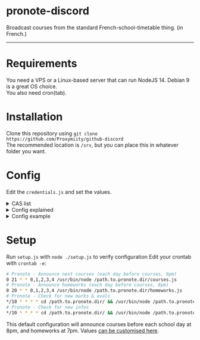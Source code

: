 # pronote-discord
Broadcast courses from the standard French-school-timetable thing. (in French.)

****

# Requirements
You need a VPS or a Linux-based server that can run NodeJS 14.
Debian 9 is a great OS choice.  
You also need cron(tab).

# Installation
Clone this repository using `git clone https://github.com/Proxymiity/github-discord`  
The recommended location is `/srv`, but you can place this in whatever folder you want.

# Config
Edit the `credentials.js` and set the values.

<details>
  <summary>CAS list</summary> 

  Académie d'Orleans-Tours (CAS : ac-orleans-tours)  
  Académie de Besançon (CAS : ac-besancon)  
  Académie de Bordeaux (CAS : ac-bordeaux)  
  Académie de Caen (CAS : ac-caen)  
  Académie de Clermont-Ferrand (CAS : ac-clermont)  
  Académie de Dijon (CAS : ac-dijon)  
  Académie de Grenoble (CAS : ac-grenoble)  
  Académie de Lille (CAS : ac-lille)  
  Académie de Limoges (CAS : ac-limoges)  
  Académie de Lyon (CAS : ac-lyon)  
  Académie de Montpellier (CAS : ac-montpellier)  
  Académie de Nancy-Metz (CAS : ac-nancy-metz)  
  Académie de Nantes (CAS : ac-nantes)  
  Académie de Poitiers (CAS : ac-poitiers)  
  Académie de Reims (CAS : ac-reims)  
  Académie de Rouen (Arsene76) (CAS : arsene76)  
  Académie de Rouen (CAS : ac-rouen)  
  Académie de Strasbourg (CAS : ac-strasbourg)  
  Académie de Toulouse (CAS : ac-toulouse)  
  ENT "Agora 06" (Nice) (CAS : agora06)  
  ENT "Haute-Garonne" (CAS : haute-garonne)  
  ENT "Hauts-de-France" (CAS : hdf)  
  ENT "La Classe" (Lyon) (CAS : laclasse)  
  ENT "Lycee Connecte" (Nouvelle-Aquitaine) (CAS : lyceeconnecte)  
  ENT "Seine-et-Marne" (CAS : seine-et-marne)  
  ENT "Somme" (CAS : somme)  
  ENT "Toutatice" (Rennes) (CAS : toutatice)  
  ENT "Île de France" (CAS : iledefrance)  
  ENT "Lycee Jean Renoir Munich" (CAS : ljr-munich)  
  ENT "L'eure en Normandie" (CAS : Eure-Normandie)  
</details>

<details>
  <summary>Config explained</summary> 

The `login` section is where your credentials will go in.  
- `url`: Your Pronote Server URL.  
*You may need to use `?login=true` behind the `/pronote/eleve.html` to access that page, and* **need to use HTTPS.**  
- `username`: Your Pronote username.  
- `password`: Your Pronote password.  
- `cas`: Your CAS (if needed). See the CAS list, and replace `'none'` with `'your-cas'`.

All the values under `webhook` (courses, homework, pronote) are the Discord Webhook URI used to send messages to Discord:  
- `courses`: Where the timetable gets sent
- `homework`: Where the homework gets sent
- `results` : Where competences and marks gets sent
- `other`: Where announcements and updates gets sent

The `school` section contains the school name, the Pronote server ID (or the 'rectorat' ID - usually 7 digits, and 1 letter), and the public URL for Pronote.

The `settings` section contains other parameters that *should be left to default settings*
- `timediff`: Leave it to `"default"` to automatically manage the time difference between the local timezone and the UTC time.  
If this doesn't work as expected (e.g. you're UTC+2 and it shows 6 because of your system timezone or something else), you can still replace `"default"` with `2` or whatever. *If UTC shows 9AM, and your local time 11AM, then the timediff should be 2. This value change based on the summer time in your country*
- `storage`: This should be set by default. It is the storage file used by the infos & results module
- `version`: This should be set by default. It is the version file used by the setup & the update alert
- `updateAlerts`: Whether or not you want to be notified about updates.
- `publicMode`: Run the result script in Public Mode: This masks student's personal marks and results, but still shows class average.
</details>

<details>
  <summary>Config example</summary> 
📁 config.json

```json

{
  "login": {
    "url": "https://1234567X.index-education.net/pronote/eleve.html",
    "username": "USERNAME",
    "password": "MySecretPassword",
    "cas": "none"
  },
  "webhook": {
    "courses": "https://discordapp.com/api/webhooks/0/MySecretWebhook",
    "homework": "https://discordapp.com/api/webhooks/0/MySecretWebhook",
    "results": "https://discordapp.com/api/webhooks/0/MySecretWebhook",
    "other": "https://discordapp.com/api/webhooks/0/MySecretWebhook"
  },
  "school": {
    "name": "Lycée XXX",
    "id": "1234567X",
    "publicurl": "https://1234567X.index-education.net/pronote/"
  },
  "settings": {
    "timediff": "default",
    "storage": "./storage.json",
    "version": "./version.json",
    "updateAlerts": true,
    "publicMode": false
  }
}

```
</details>

# Setup
Run `setup.js` with `node ./setup.js` to verify configuration
Edit your crontab with `crontab -e`:
```sh
# Pronote - Announce next courses (each day before courses, 9pm)
0 21 * * 0,1,2,3,4 /usr/bin/node /path.to.pronote.dir/courses.js
# Pronote - Announce homeworks (each day before courses, 8pm)
0 20 * * 0,1,2,3,4 /usr/bin/node /path.to.pronote.dir/homeworks.js
# Pronote - Check for new marks & evals
*/10 * * * * cd /path.to.pronote.dir/ && /usr/bin/node /path.to.pronote.dir/results.js
# Pronote - Check for new infos
*/10 * * * * cd /path.to.pronote.dir/ && /usr/bin/node /path.to.pronote.dir/infos.js
```
This default configuration will announce courses before each school day at 8pm, and homeworks at 7pm. Values [can be customised here](https://crontab.cronhub.io/).
